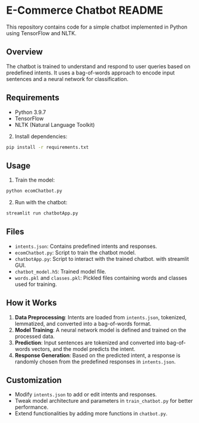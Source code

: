 
# E-Commerce Chatbot README

This repository contains code for a simple chatbot implemented in Python using TensorFlow and NLTK.

## Overview

The chatbot is trained to understand and respond to user queries based on predefined intents. It uses a bag-of-words approach to encode input sentences and a neural network for classification.

## Requirements

- Python 3.9.7
- TensorFlow
- NLTK (Natural Language Toolkit)


2. Install dependencies:

```bash
pip install -r requirements.txt
```

## Usage

1. Train the model:

```bash
python ecomChatbot.py
```

2. Run with the chatbot:

```bash
streamlit run chatbotApp.py  
```

## Files

- `intents.json`: Contains predefined intents and responses.
- `ecomChatbot.py`: Script to train the chatbot model.
- `chatbotApp.py`: Script to interact with the trained chatbot. with streamlit GUI.
- `chatbot_model.h5`: Trained model file.
- `words.pkl` and `classes.pkl`: Pickled files containing words and classes used for training.

## How it Works

1. **Data Preprocessing**: Intents are loaded from `intents.json`, tokenized, lemmatized, and converted into a bag-of-words format.
2. **Model Training**: A neural network model is defined and trained on the processed data.
3. **Prediction**: Input sentences are tokenized and converted into bag-of-words vectors, and the model predicts the intent.
4. **Response Generation**: Based on the predicted intent, a response is randomly chosen from the predefined responses in `intents.json`.

## Customization

- Modify `intents.json` to add or edit intents and responses.
- Tweak model architecture and parameters in `train_chatbot.py` for better performance.
- Extend functionalities by adding more functions in `chatbot.py`.

